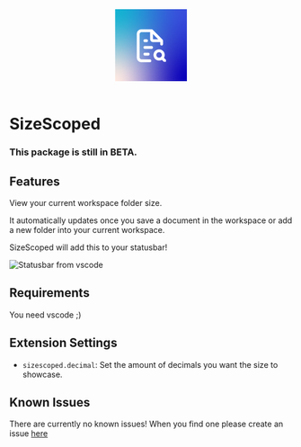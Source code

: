<div align="center">
    <img src="https://github.com/NilsVanVaerenbergh/SizeScope/blob/main/assets/SizeScoped.png?raw=true" alt="SizeScoped logo">
</div>
<br>

# SizeScoped

### This package is still in BETA.

## Features
View your current workspace folder size. 

It automatically updates once you save a document in the workspace or add a new folder into your current workspace. 

SizeScoped will add this to your statusbar!

![Statusbar from vscode](https://i.imgur.com/16MzieL.png)

## Requirements

You need vscode ;)

## Extension Settings

* `sizescoped.decimal`: Set the amount of decimals you want the size to showcase.

## Known Issues

There are currently no known issues! When you find one please create an issue [here](https://github.com/NilsVanVaerenbergh/SizeScope/issues)

